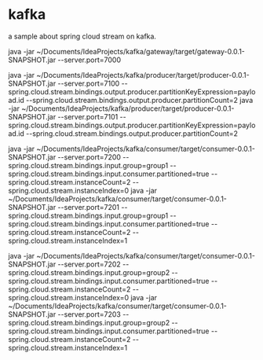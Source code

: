 # kafka
a sample about spring cloud stream on kafka.

java -jar  ~/Documents/IdeaProjects/kafka/gateway/target/gateway-0.0.1-SNAPSHOT.jar --server.port=7000  

java -jar  ~/Documents/IdeaProjects/kafka/producer/target/producer-0.0.1-SNAPSHOT.jar --server.port=7100  --spring.cloud.stream.bindings.output.producer.partitionKeyExpression=payload.id --spring.cloud.stream.bindings.output.producer.partitionCount=2
java -jar  ~/Documents/IdeaProjects/kafka/producer/target/producer-0.0.1-SNAPSHOT.jar --server.port=7101  --spring.cloud.stream.bindings.output.producer.partitionKeyExpression=payload.id --spring.cloud.stream.bindings.output.producer.partitionCount=2

java -jar  ~/Documents/IdeaProjects/kafka/consumer/target/consumer-0.0.1-SNAPSHOT.jar --server.port=7200  --spring.cloud.stream.bindings.input.group=group1 --spring.cloud.stream.bindings.input.consumer.partitioned=true  --spring.cloud.stream.instanceCount=2 --spring.cloud.stream.instanceIndex=0
java -jar  ~/Documents/IdeaProjects/kafka/consumer/target/consumer-0.0.1-SNAPSHOT.jar --server.port=7201  --spring.cloud.stream.bindings.input.group=group1 --spring.cloud.stream.bindings.input.consumer.partitioned=true  --spring.cloud.stream.instanceCount=2 --spring.cloud.stream.instanceIndex=1

java -jar  ~/Documents/IdeaProjects/kafka/consumer/target/consumer-0.0.1-SNAPSHOT.jar --server.port=7202  --spring.cloud.stream.bindings.input.group=group2 --spring.cloud.stream.bindings.input.consumer.partitioned=true  --spring.cloud.stream.instanceCount=2 --spring.cloud.stream.instanceIndex=0
java -jar  ~/Documents/IdeaProjects/kafka/consumer/target/consumer-0.0.1-SNAPSHOT.jar --server.port=7203  --spring.cloud.stream.bindings.input.group=group2 --spring.cloud.stream.bindings.input.consumer.partitioned=true  --spring.cloud.stream.instanceCount=2 --spring.cloud.stream.instanceIndex=1
